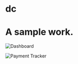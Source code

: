 # dc

<h1>A sample work.</h1>

![Dashboard](https://firebasestorage.googleapis.com/v0/b/flutter-bf503.appspot.com/o/work%2FWhatsApp%20Image%202021-12-11%20at%2012.36.35.jpeg?alt=media&token=5f9e2e72-cc2b-4e41-802b-183765d24cce)

![Payment Tracker](https://firebasestorage.googleapis.com/v0/b/flutter-bf503.appspot.com/o/work%2FWhatsApp%20Image%202021-12-11%20at%2012.36.35%20(1).jpeg?alt=media&token=2ddd9757-4da1-40d2-a7cb-a55a9f2ed268)
